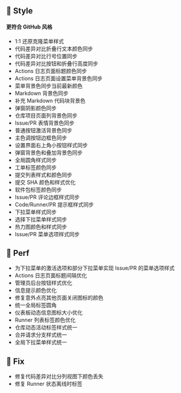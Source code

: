 ## 🌈 Style

#### 更符合 GitHub 风格

- 1:1 还原克隆菜单样式
- 代码差异对比折叠行文本颜色同步
- 代码差异对比行号位置同步
- 代码差异对比按钮和折叠行高度同步
- Actions 日志页面标题颜色同步
- Actions 日志页面设置菜单背景色同步
- 菜单背景色同步当前最新颜色
- Markdown 背景色同步
- 补充 Markdown 代码块背景色
- 弹窗阴影颜色同步
- 仓库项目页面列背景色同步
- Issue/PR 表情背景色同步
- 普通按钮激活背景色同步
- 主色调按钮边框色同步
- 设置界面右上角小按钮样式同步
- 弹窗背景色和叠加背景色同步
- 全局圆角样式同步
- 工单标签颜色同步
- 提交列表样式和颜色同步
- 提交 SHA 颜色和样式优化
- 软件包标签颜色同步
- Issue/PR 评论边框样式同步
- Code/Runner/PR 提示框样式同步
- 下拉菜单样式同步
- 选择下拉菜单样式同步
- 热力图颜色和样式同步
- Issue/PR 菜单选项样式同步

## 🎈 Perf

- 为下拉菜单的激活选项和部分下拉菜单实现 Issue/PR 的菜单选项样式
- Actions 日志页面标题间隔优化
- 管理员后台按钮样式优化
- 信息提示颜色优化
- 修复意外点亮其他页面关闭图标的颜色
- 统一全局标签圆角
- 仪表板动态信息图标大小优化
- Runner 列表标签颜色优化
- 仓库动态活动标签样式统一
- 合并请求分支样式统一
- 全局下拉菜单样式统一

## 🐞 Fix

- 修复代码差异对比分列视图下颜色丢失
- 修复 Runner 状态离线时标签
